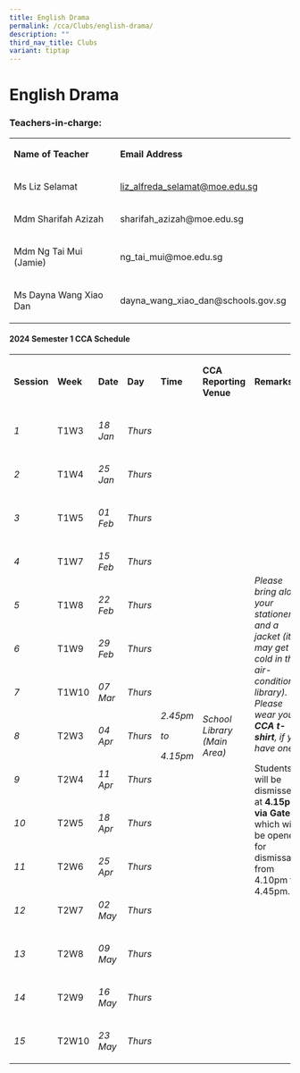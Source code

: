 ```yaml
---
title: English Drama
permalink: /cca/Clubs/english-drama/
description: ""
third_nav_title: Clubs
variant: tiptap
---
```

<h1><strong>English Drama</strong></h1><h3>Teachers-in-charge:</h3><table><tbody><tr><td rowspan="1" colspan="1"><p><strong>Name of Teacher</strong></p></td><td rowspan="1" colspan="1"><p><strong>Email Address</strong></p></td></tr><tr><td rowspan="1" colspan="1"><p>Ms Liz Selamat</p></td><td rowspan="1" colspan="1"><p><a href="mailto:liz_alfreda_selamat@moe.edu.sg" rel="noopener noreferrer nofollow" target="_blank">liz_alfreda_selamat@moe.edu.sg</a></p></td></tr><tr><td rowspan="1" colspan="1"><p>Mdm Sharifah Azizah</p></td><td rowspan="1" colspan="1"><p><a rel="noopener noreferrer nofollow" target="_blank">sharifah_azizah@moe.edu.sg</a></p></td></tr><tr><td rowspan="1" colspan="1"><p>Mdm Ng Tai Mui (Jamie)</p></td><td rowspan="1" colspan="1"><p><a rel="noopener noreferrer nofollow" target="_blank">ng_tai_mui@moe.edu.sg</a></p></td></tr><tr><td rowspan="1" colspan="1"><p>Ms Dayna Wang Xiao Dan</p></td><td rowspan="1" colspan="1"><p><a rel="noopener noreferrer nofollow" target="_blank">dayna_wang_xiao_dan@schools.gov.sg</a></p></td></tr></tbody></table><h4><strong>2024 Semester 1 CCA Schedule</strong></h4><table><tbody><tr><td rowspan="1" colspan="1"><p><strong>Session</strong></p></td><td rowspan="1" colspan="1"><p><strong>Week</strong></p></td><td rowspan="1" colspan="1"><p><strong>Date</strong></p></td><td rowspan="1" colspan="1"><p><strong>Day</strong></p></td><td rowspan="1" colspan="1"><p><strong>Time</strong></p></td><td rowspan="1" colspan="1"><p><strong>CCA Reporting Venue</strong></p></td><td rowspan="1" colspan="1"><p><strong>Remarks</strong></p></td></tr><tr><td rowspan="1" colspan="1"><p><em>1</em></p></td><td rowspan="1" colspan="1"><p>T1W3</p></td><td rowspan="1" colspan="1"><p><em>18 Jan</em></p></td><td rowspan="1" colspan="1"><p><em>Thurs</em></p></td><td rowspan="15" colspan="1"><p></p><p></p><p></p><p></p><p></p><p></p><p></p><p></p><p></p><p></p><p></p><p></p><p></p><p></p><p></p><p></p><p></p><p></p><p></p><p></p><p></p><p><em>2.45pm</em></p><p><em>to</em></p><p><em>4.15pm</em></p></td><td rowspan="15" colspan="1"><p></p><p></p><p></p><p></p><p></p><p></p><p></p><p></p><p></p><p></p><p></p><p></p><p></p><p></p><p></p><p></p><p></p><p></p><p></p><p></p><p></p><p><em>School Library (Main Area)</em></p></td><td rowspan="15" colspan="1"><p><em>Please bring along your stationery and a jacket (it may get cold in the air-conditioned library). Please wear your </em><strong><em>CCA t-shirt</em></strong><em>, if you have one.</em></p><p>Students will be dismissed at <strong>4.15pm via Gate B</strong> which will be opened for dismissal from 4.10pm to 4.45pm.</p></td></tr><tr><td rowspan="1" colspan="1"><p><em>2</em></p></td><td rowspan="1" colspan="1"><p>T1W4</p></td><td rowspan="1" colspan="1"><p><em>25 Jan</em></p></td><td rowspan="1" colspan="1"><p><em>Thurs</em></p></td></tr><tr><td rowspan="1" colspan="1"><p><em>3</em></p></td><td rowspan="1" colspan="1"><p>T1W5</p></td><td rowspan="1" colspan="1"><p><em>01 Feb</em></p></td><td rowspan="1" colspan="1"><p><em>Thurs</em></p></td></tr><tr><td rowspan="1" colspan="1"><p><em>4</em></p></td><td rowspan="1" colspan="1"><p>T1W7</p></td><td rowspan="1" colspan="1"><p><em>15 Feb</em></p></td><td rowspan="1" colspan="1"><p><em>Thurs</em></p></td></tr><tr><td rowspan="1" colspan="1"><p><em>5</em></p></td><td rowspan="1" colspan="1"><p>T1W8</p></td><td rowspan="1" colspan="1"><p><em>22 Feb</em></p></td><td rowspan="1" colspan="1"><p><em>Thurs</em></p></td></tr><tr><td rowspan="1" colspan="1"><p><em>6</em></p></td><td rowspan="1" colspan="1"><p>T1W9</p></td><td rowspan="1" colspan="1"><p><em>29 Feb</em></p></td><td rowspan="1" colspan="1"><p><em>Thurs</em></p></td></tr><tr><td rowspan="1" colspan="1"><p><em>7</em></p></td><td rowspan="1" colspan="1"><p>T1W10</p></td><td rowspan="1" colspan="1"><p><em>07 Mar</em></p></td><td rowspan="1" colspan="1"><p><em>Thurs</em></p></td></tr><tr><td rowspan="1" colspan="1"><p><em>8</em></p></td><td rowspan="1" colspan="1"><p>T2W3</p></td><td rowspan="1" colspan="1"><p><em>04 Apr</em></p></td><td rowspan="1" colspan="1"><p><em>Thurs</em></p></td></tr><tr><td rowspan="1" colspan="1"><p><em>9</em></p></td><td rowspan="1" colspan="1"><p>T2W4</p></td><td rowspan="1" colspan="1"><p><em>11 Apr</em></p></td><td rowspan="1" colspan="1"><p><em>Thurs</em></p></td></tr><tr><td rowspan="1" colspan="1"><p><em>10</em></p></td><td rowspan="1" colspan="1"><p>T2W5</p></td><td rowspan="1" colspan="1"><p><em>18 Apr</em></p></td><td rowspan="1" colspan="1"><p><em>Thurs</em></p></td></tr><tr><td rowspan="1" colspan="1"><p><em>11</em></p></td><td rowspan="1" colspan="1"><p>T2W6</p></td><td rowspan="1" colspan="1"><p><em>25 Apr</em></p></td><td rowspan="1" colspan="1"><p><em>Thurs</em></p></td></tr><tr><td rowspan="1" colspan="1"><p><em>12</em></p></td><td rowspan="1" colspan="1"><p>T2W7</p></td><td rowspan="1" colspan="1"><p><em>02 May</em></p></td><td rowspan="1" colspan="1"><p><em>Thurs</em></p></td></tr><tr><td rowspan="1" colspan="1"><p><em>13</em></p></td><td rowspan="1" colspan="1"><p>T2W8</p></td><td rowspan="1" colspan="1"><p><em>09 May</em></p></td><td rowspan="1" colspan="1"><p><em>Thurs</em></p></td></tr><tr><td rowspan="1" colspan="1"><p><em>14</em></p></td><td rowspan="1" colspan="1"><p>T2W9</p></td><td rowspan="1" colspan="1"><p><em>16 May</em></p></td><td rowspan="1" colspan="1"><p><em>Thurs</em></p></td></tr><tr><td rowspan="1" colspan="1"><p><em>15</em></p></td><td rowspan="1" colspan="1"><p>T2W10</p></td><td rowspan="1" colspan="1"><p><em>23 May</em></p></td><td rowspan="1" colspan="1"><p><em>Thurs</em></p></td></tr></tbody></table><p>&nbsp;</p>